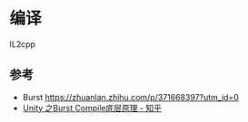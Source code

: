 # 编译

IL2cpp

## 参考
- Burst https://zhuanlan.zhihu.com/p/371668397?utm_id=0
- [Unity 之Burst Compile底层原理 - 知乎](https://zhuanlan.zhihu.com/p/623274986)